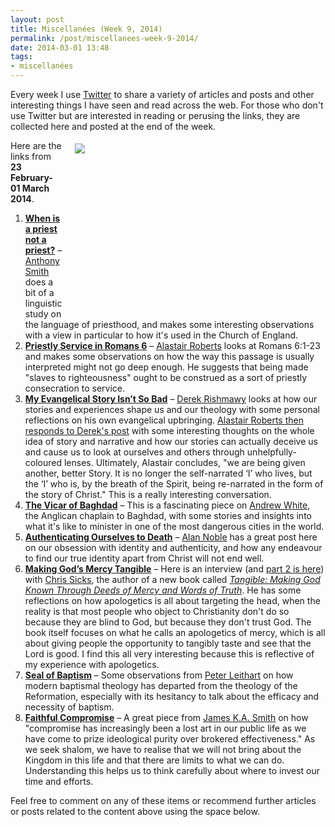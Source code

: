 ```yaml
---
layout: post
title: Miscellanées (Week 9, 2014)
permalink: /post/miscellanees-week-9-2014/
date: 2014-03-01 13:48
tags:
- miscellanées
---
```

Every week I use <a href="http://twitter.com/jakebelder">Twitter</a> to share a variety of articles and posts and other interesting things I have seen and read across the web. For those who don't use Twitter but are interested in reading or perusing the links, they are collected here and posted at the end of the week.

<div style="float: right; margin: 5px 1px 0px 20px; width: 400px; height: 267px;"><img src="https://dl.dropboxusercontent.com/u/3897986/Jake%20Blog%20Images/Baghdad_street.jpg"></div>
Here are the links from <strong>23 February-01 March 2014</strong>.

<ol>
<li><strong><a href="http://bit.ly/1c3PcKH">When is a priest not a priest?</a></strong> – <a href="http://twitter.com/anthonyjsmith">Anthony Smith</a> does a bit of a linguistic study on the language of priesthood, and makes some interesting observations with a view in particular to how it's used in the Church of England.</li>

<li><strong><a href="http://bit.ly/NtKs5u">Priestly Service in Romans 6</a></strong> – <a href="http://twitter.com/zugzwanged">Alastair Roberts</a> looks at Romans 6:1-23 and makes some observations on how the way this passage is usually interpreted might not go deep enough. He suggests that being made "slaves to righteousness" ought to be construed as a sort of priestly consecration to service.</li>

<li><strong><a href="http://bit.ly/1ejYBg5">My Evangelical Story Isn’t So Bad</a></strong> – <a href="http://twitter.com/DZRishmawy">Derek Rishmawy</a> looks at how our stories and experiences shape us and our theology with some personal reflections on his own evangelical upbringing. <a href="http://bit.ly/1hyjS4q">Alastair Roberts then responds to Derek's post</a> with some interesting thoughts on the whole idea of story and narrative and how our stories can actually deceive us and cause us to look at ourselves and others through unhelpfully-coloured lenses. Ultimately, Alastair concludes, "we are being given another, better Story. It is no longer the self-narrated ‘I’ who lives, but the ‘I’ who is, by the breath of the Spirit, being re-narrated in the form of the story of Christ." This is a really interesting conversation.</li>

<li><strong><a href="http://bit.ly/1c89UZT">The Vicar of Baghdad</a></strong> – This is a fascinating piece on <a href="http://twitter.com/vicarofbaghdad">Andrew White</a>, the Anglican chaplain to Baghdad, with some stories and insights into what it's like to minister in one of the most dangerous cities in the world.</li>

<li><strong><a href="http://bit.ly/1kn00mF">Authenticating Ourselves to Death</a></strong> – <a href="http://twitter.com/TheAlanNoble">Alan Noble</a> has a great post here on our obsession with identity and authenticity, and how any endeavour to find our true identity apart from Christ will not end well.</li>

<li><strong><a href="http://bit.ly/1mFQ0pT">Making God’s Mercy Tangible</a></strong> – Here is an interview (and <a href="http://www.washingtoninst.org/7564/making-gods-mercy-tangible-an-interview-with-chris-sicks-part-2-of-2/">part 2 is here</a>) with <a href="http://twitter.com/ChrisSicks">Chris Sicks</a>, the author of a new book called <em><a href="http://www.amazon.co.uk/gp/product/1612914411/ref=as_li_ss_tl?ie=UTF8&camp=1634&creative=19450&creativeASIN=1612914411&linkCode=as2&tag=jakebeldercom-21">Tangible: Making God Known Through Deeds of Mercy and Words of Truth</a></em>. He has some reflections on how apologetics is all about targeting the head, when the reality is that most people who object to Christianity don't do so because they are blind to God, but because they don't trust God. The book itself focuses on what he calls an apologetics of mercy, which is all about giving people the opportunity to tangibly taste and see that the Lord is good. I find this all very interesting because this is reflective of my experience with apologetics.</li>

<li><strong><a href="http://bit.ly/1d0nU5K">Seal of Baptism</a></strong> – Some observations from <a href="http://twitter.com/PLeithart">Peter Leithart</a> on how modern baptismal theology has departed from the theology of the Reformation, especially with its hesitancy to talk about the efficacy and necessity of baptism.</li>

<li><strong><a href="http://bit.ly/1d0pX9X">Faithful Compromise</a></strong> – A great piece from <a href="http://twitter.com/james_ka_smith">James K.A. Smith</a> on how "compromise has increasingly been a lost art in our public life as we have come to prize ideological purity over brokered effectiveness." As we seek shalom, we have to realise that we will not bring about the Kingdom in this life and that there are limits to what we can do. Understanding this helps us to think carefully about where to invest our time and efforts.</li>
</ol>

Feel free to comment on any of these items or recommend further articles or posts related to the content above using the space below.
